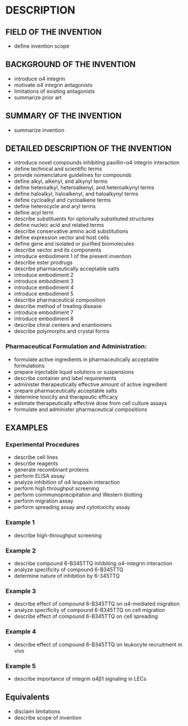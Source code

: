 # DESCRIPTION

## FIELD OF THE INVENTION

- define invention scope

## BACKGROUND OF THE INVENTION

- introduce α4 integrin
- motivate α4 integrin antagonists
- limitations of existing antagonists
- summarize prior art

## SUMMARY OF THE INVENTION

- summarize invention

## DETAILED DESCRIPTION OF THE INVENTION

- introduce novel compounds inhibiting paxillin-α4 integrin interaction
- define technical and scientific terms
- provide nomenclature guidelines for compounds
- define alkyl, alkenyl, and alkynyl terms
- define heteroalkyl, heteroalkenyl, and heteroalkynyl terms
- define haloalkyl, haloalkenyl, and haloalkynyl terms
- define cycloalkyl and cycloalkene terms
- define heterocycle and aryl terms
- define acyl term
- describe substituents for optionally substituted structures
- define nucleic acid and related terms
- describe conservative amino acid substitutions
- define expression vector and host cells
- define gene and isolated or purified biomolecules
- describe vector and its components
- introduce embodiment 1 of the present invention
- describe ester prodrugs
- describe pharmaceutically acceptable salts
- introduce embodiment 2
- introduce embodiment 3
- introduce embodiment 4
- introduce embodiment 5
- describe pharmaceutical composition
- describe method of treating disease
- introduce embodiment 7
- introduce embodiment 8
- describe chiral centers and enantiomers
- describe polymorphs and crystal forms

### Pharmaceutical Formulation and Administration:

- formulate active ingredients in pharmaceutically acceptable formulations
- prepare injectable liquid solutions or suspensions
- describe container and label requirements
- administer therapeutically effective amount of active ingredient
- prepare pharmaceutically acceptable salts
- determine toxicity and therapeutic efficacy
- estimate therapeutically effective dose from cell culture assays
- formulate and administer pharmaceutical compositions

## EXAMPLES

### Experimental Procedures

- describe cell lines
- describe reagents
- generate recombinant proteins
- perform ELISA assay
- analyze inhibition of α4 leupaxin interaction
- perform high throughput screening
- perform coimmunoprecipitation and Western blotting
- perform migration assay
- perform spreading assay and cytotoxicity assay

### Example 1

- describe high-throughput screening

### Example 2

- describe compound 6-B345TTQ inhibiting α4-integrin interaction
- analyze specificity of compound 6-B345TTQ
- determine nature of inhibition by 6-345TTQ

### Example 3

- describe effect of compound 6-B345TTQ on α4-mediated migration
- analyze specificity of compound 6-B345TTQ on cell migration
- describe effect of compound 6-B345TTQ on cell spreading

### Example 4

- describe effect of compound 6-B345TTQ on leukocyte recruitment in vivo

### Example 5

- describe importance of integrin α4β1 signaling in LECs

## Equivalents

- disclaim limitations
- describe scope of invention

